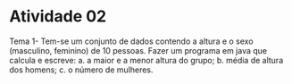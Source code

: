 # Atividade 02
Tema 1- Tem-se um conjunto de dados contendo a altura e o sexo (masculino, feminino) de 10 pessoas. Fazer um programa em java que  calcula e escreve:
a. a maior e a menor altura do grupo;
b. média de altura dos homens;
c. o número de mulheres.
